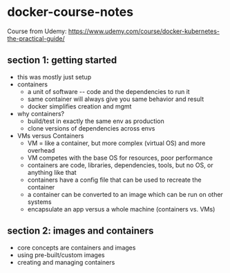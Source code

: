 # docker-course-notes
Course from Udemy:
https://www.udemy.com/course/docker-kubernetes-the-practical-guide/

## section 1: getting started
* this was mostly just setup
* containers
    * a unit of software -- code and the dependencies to run it
    * same container will always give you same behavior and result
    * docker simplifies creation and mgmt
* why containers?
    * build/test in exactly the same env as production
    * clone versions of dependencies across envs
* VMs versus Containers
    * VM = like a container, but more complex (virtual OS) and more overhead
    * VM competes with the base OS for resources, poor performance
    * containers are code, libraries, dependencies, tools, but no OS, or anything like that
    * containers have a config file that can be used to recreate the container
    * a container can be converted to an image which can be run on other systems
    * encapsulate an app versus a whole machine (containers vs. VMs)

## section 2: images and containers
* core concepts are containers and images
* using pre-built/custom images
* creating and managing containers

